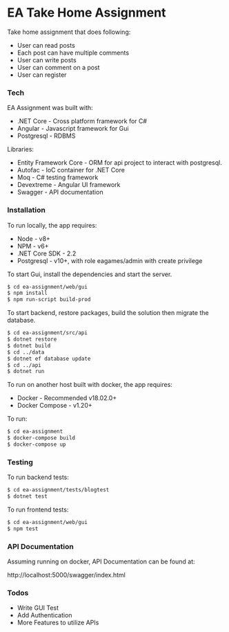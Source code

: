 # EA Take Home Assignment

Take home assignment that does following:

  - User can read posts
  - Each post can have multiple comments
  - User can write posts
  - User can comment on a post
  - User can register

### Tech

EA Assignment was built with:

* .NET Core - Cross platform framework for C#
* Angular - Javascript framework for Gui
* Postgresql - RDBMS

Libraries:
* Entity Framework Core - ORM for api project to interact with postgresql.
* Autofac - IoC container for .NET Core
* Moq - C# testing framework
* Devextreme - Angular UI framework
* Swagger - API documentation

### Installation

To run locally, the app requires:
* Node - v8+
* NPM - v6+
* .NET Core SDK - 2.2
* Postgresql - v10+, with role eagames/admin with create privilege


To start Gui, install the dependencies and start the server.

```sh
$ cd ea-assignment/web/gui
$ npm install
$ npm run-script build-prod
```

To start backend, restore packages, build the solution then migrate the database.

```sh
$ cd ea-assignment/src/api
$ dotnet restore
$ dotnet build
$ cd ../data
$ dotnet ef database update
$ cd ../api
$ dotnet run
```
To run on another host built with docker, the app requires:

* Docker - Recommended v18.02.0+
* Docker Compose - v1.20+

To run:

```sh
$ cd ea-assignment
$ docker-compose build
$ docker-compose up
```

### Testing

To run backend tests:

```sh
$ cd ea-assignment/tests/blogtest
$ dotnet test
```

To run frontend tests:

```sh
$ cd ea-assignment/web/gui
$ npm test
```

### API Documentation

Assuming running on docker, API Documentation can be found at:

http://localhost:5000/swagger/index.html

### Todos

 - Write GUI Test
 - Add Authentication
 - More Features to utilize APIs
